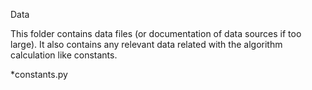 Data

This folder contains data files (or documentation of data sources if too large). 
It also contains any relevant data related with the algorithm calculation like constants.

*constants.py
